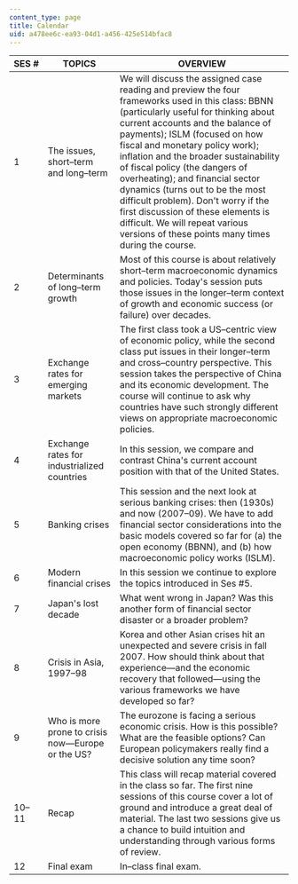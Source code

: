 ```yaml
---
content_type: page
title: Calendar
uid: a478ee6c-ea93-04d1-a456-425e514bfac8
---
```


| SES # | TOPICS | OVERVIEW |
| --- | --- | --- |
| 1 | The issues, short–term and long–term | We will discuss the assigned case reading and preview the four frameworks used in this class: BBNN (particularly useful for thinking about current accounts and the balance of payments); ISLM (focused on how fiscal and monetary policy work); inflation and the broader sustainability of fiscal policy (the dangers of overheating); and financial sector dynamics (turns out to be the most difficult problem). Don't worry if the first discussion of these elements is difficult. We will repeat various versions of these points many times during the course. |
| 2 | Determinants of long–term growth | Most of this course is about relatively short–term macroeconomic dynamics and policies. Today's session puts those issues in the longer–term context of growth and economic success (or failure) over decades. |
| 3 | Exchange rates for emerging markets | The first class took a US–centric view of economic policy, while the second class put issues in their longer–term and cross–country perspective. This session takes the perspective of China and its economic development. The course will continue to ask why countries have such strongly different views on appropriate macroeconomic policies. |
| 4 | Exchange rates for industrialized countries | In this session, we compare and contrast China's current account position with that of the United States. |
| 5 | Banking crises | This session and the next look at serious banking crises: then (1930s) and now (2007–09). We have to add financial sector considerations into the basic models covered so far for (a) the open economy (BBNN), and (b) how macroeconomic policy works (ISLM). |
| 6 | Modern financial crises | In this session we continue to explore the topics introduced in Ses #5. |
| 7 | Japan's lost decade | What went wrong in Japan? Was this another form of financial sector disaster or a broader problem? |
| 8 | Crisis in Asia, 1997–98 | Korea and other Asian crises hit an unexpected and severe crisis in fall 2007. How should think about that experience—and the economic recovery that followed—using the various frameworks we have developed so far? |
| 9 | Who is more prone to crisis now—Europe or the US? | The eurozone is facing a serious economic crisis. How is this possible? What are the feasible options? Can European policymakers really find a decisive solution any time soon? |
| 10–11 | Recap | This class will recap material covered in the class so far. The first nine sessions of this course cover a lot of ground and introduce a great deal of material. The last two sessions give us a chance to build intuition and understanding through various forms of review. |
| 12 | Final exam | In–class final exam.